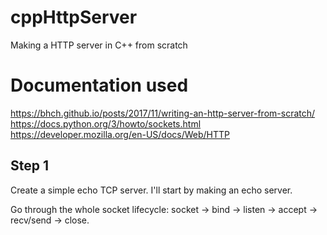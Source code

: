 # cppHttpServer
Making a HTTP server in C++ from scratch 

# Documentation used
https://bhch.github.io/posts/2017/11/writing-an-http-server-from-scratch/
https://docs.python.org/3/howto/sockets.html
https://developer.mozilla.org/en-US/docs/Web/HTTP

## Step 1 
Create a simple echo TCP server. I'll start by making an echo server.

Go through the whole socket lifecycle: socket -> bind -> listen -> accept -> recv/send -> close.
